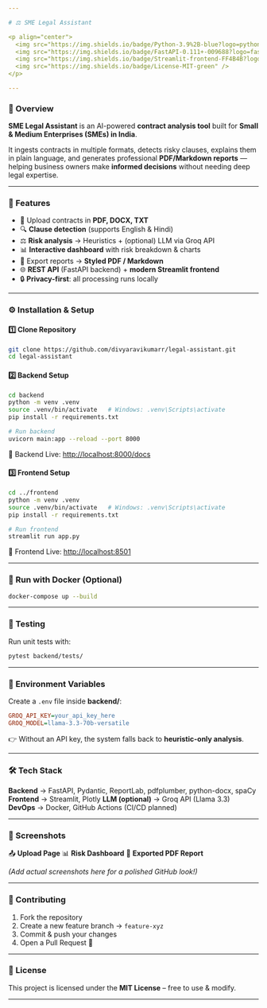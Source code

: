```yaml
---

# ⚖️ SME Legal Assistant

<p align="center">  
  <img src="https://img.shields.io/badge/Python-3.9%2B-blue?logo=python" />  
  <img src="https://img.shields.io/badge/FastAPI-0.111+-009688?logo=fastapi" />  
  <img src="https://img.shields.io/badge/Streamlit-frontend-FF4B4B?logo=streamlit" />  
  <img src="https://img.shields.io/badge/License-MIT-green" />  
</p>  

---
```


### 📝 Overview

**SME Legal Assistant** is an AI-powered **contract analysis tool** built for **Small & Medium Enterprises (SMEs) in India**.

It ingests contracts in multiple formats, detects risky clauses, explains them in plain language, and generates professional **PDF/Markdown reports** — helping business owners make **informed decisions** without needing deep legal expertise.

---

### 🚀 Features

* 📄 Upload contracts in **PDF, DOCX, TXT**
* 🔍 **Clause detection** (supports English & Hindi)
* ⚖️ **Risk analysis** → Heuristics + (optional) LLM via Groq API
* 📊 **Interactive dashboard** with risk breakdown & charts
* 📑 Export reports → **Styled PDF / Markdown**
* 🌐 **REST API** (FastAPI backend) + **modern Streamlit frontend**
* 🔒 **Privacy-first**: all processing runs locally

---

### ⚙️ Installation & Setup

#### 1️⃣ Clone Repository

```bash
git clone https://github.com/divyaravikumarr/legal-assistant.git
cd legal-assistant
```

#### 2️⃣ Backend Setup

```bash
cd backend
python -m venv .venv
source .venv/bin/activate   # Windows: .venv\Scripts\activate
pip install -r requirements.txt

# Run backend
uvicorn main:app --reload --port 8000
```

📍 Backend Live: [http://localhost:8000/docs](http://localhost:8000/docs)

#### 3️⃣ Frontend Setup

```bash
cd ../frontend
python -m venv .venv
source .venv/bin/activate   # Windows: .venv\Scripts\activate
pip install -r requirements.txt

# Run frontend
streamlit run app.py
```

📍 Frontend Live: [http://localhost:8501](http://localhost:8501)

---

### 🐳 Run with Docker (Optional)

```bash
docker-compose up --build
```

---

### 🧪 Testing

Run unit tests with:

```bash
pytest backend/tests/
```

---

### 🔑 Environment Variables

Create a `.env` file inside **backend/**:

```ini
GROQ_API_KEY=your_api_key_here
GROQ_MODEL=llama-3.3-70b-versatile
```

👉 Without an API key, the system falls back to **heuristic-only analysis**.

---

### 🛠️ Tech Stack

**Backend** → FastAPI, Pydantic, ReportLab, pdfplumber, python-docx, spaCy
**Frontend** → Streamlit, Plotly
**LLM (optional)** → Groq API (Llama 3.3)
**DevOps** → Docker, GitHub Actions (CI/CD planned)

---

### 📸 Screenshots

📤 **Upload Page**
📊 **Risk Dashboard**
📑 **Exported PDF Report**

*(Add actual screenshots here for a polished GitHub look!)*

---

### 🤝 Contributing

1. Fork the repository
2. Create a new feature branch → `feature-xyz`
3. Commit & push your changes
4. Open a Pull Request 🚀

---

### 📜 License

This project is licensed under the **MIT License** – free to use & modify.

---

